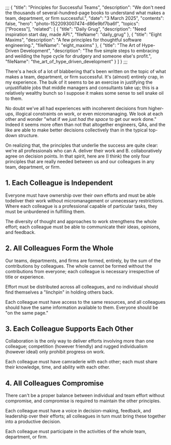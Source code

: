 ;;;
{
	"title": "Principles for Successful Teams",
	"description": "We don't need the thousands of several-hundred-page books to understand what makes a team, department, or firm successful.",
	"date": "3 March 2025",
	"contents": false,
	"hero": "photo-1522093007474-d86e9bf7ba6f",
    "topics": ["Process"],
    "related": [
		{ "title": "Daily Grug", "description": "Need inspiration start day, made API.", "fileName": "daily_grug" },
		{ "title": "Eight Maxims", "description": "A few principles for thoughtful software engineering.", "fileName": "eight_maxims" },
		{ "title": "The Art of Hype-Driven Development", "description": "The five simple steps to embracing and weilding the hype cycle for drudgery and someone else's profit.", "fileName": "the_art_of_hype_driven_development" }
    ]
}
;;;

There's a heck of a lot of blabbering that's been written on the topic of what makes a team, department, or firm successful. It's (almost) entirely crap, in my experience. The bulk of it seems to be an exercise in justifying the unjustifiable jobs that middle managers and consultants take up; this is a relatively wealthy bunch so I suppose it makes some sense to sell snake oil to them.

No doubt we've all had experiences with incoherent decisions from higher-ups, illogical constraints on work, or even micromanaging. We look at each other and wonder "what if we _just had the space_ to get our work done." Indeed it seems more often than not that altogether engineers, QAs, and the like are able to make better decisions collectively than in the typical top-down structure.

On realizing that, the principles that underlie the success are quite clear: we're all professionals who can A. deliver their work and B. collaboratively agree on decision points. In that spirit, here are (I think) the only four principles that are really needed between us and our colleagues in any team, department, or firm.

## 1. Each Colleague is Independent

Everyone must have ownership over their own efforts and must be able todeliver their work without micromanagement or unnecessary restrictions. Where each colleague is a professional capable of particular tasks, they must be unburdened in fulfilling them.

The diversity of thought and approaches to work strengthens the whole effort; each colleague must be able to communicate their ideas, opinions, and feedback.

## 2. All Colleagues Form the Whole

Our teams, departments, and firms are formed, entirely, by the sum of the contributions by colleagues. The whole cannot be formed without the contributions from everyone; each colleague is necessary irrespective of title or experience.

Effort must be distributed across all colleagues, and no individual should find themselves a "linchpin" in holding others back.

Each colleague must have access to the same resources, and all colleagues should have the same information available to them. Everyone should be "on the same page."

## 3. Each Colleague Supports Each Other

Collaboration is the only way to deliver efforts involving more than one colleague; competition (however friendly) and rugged individualism (however ideal) only prohibit progress on work.

Each colleague must have camraderie with each other; each must share their knowledge, time, and ability with each other.

## 4. All Colleagues Compromise

There can't be a proper balance between individual and team effort without compromise, and compromise is required to maintain the other principles.

Each colleague must have a voice in decision-making, feedback, and leadership over their efforts; all colleagues in turn must bring these together into a productive decision.

Each colleague must participate in the activities of the whole team, department, or firm.